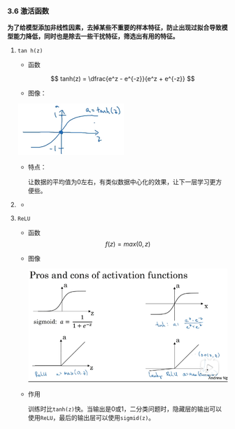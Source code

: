 ### 3.6 激活函数

**为了给模型添加非线性因素，去掉某些不重要的样本特征，防止出现过拟合导致模型能力降低，同时也是除去一些干扰特征，筛选出有用的特征。**

1. `tan h(z)`

   - 函数

   $$
   tanh(z) = \dfrac{e^z - e^{-z}}{e^z + e^{-z}}
   $$

   - 图像：

   ![image-20221006171920786](pic/image-20221006171920786.png)

   - 特点：

     让数据的平均值为0左右，有类似数据中心化的效果，让下一层学习更方便些。

2. - 

2. `ReLU`

   - 函数
     $$
     f(z) = max(0, z)
     $$
     

   - 图像

     ![image-20221006173006537](pic/image-20221006173006537.png)

     

   - 作用

     训练时比`tanh(z)`快。当输出是0或1，二分类问题时，隐藏层的输出可以使用`ReLU`，最后的输出层可以使用`sigmid(z)`。

     

